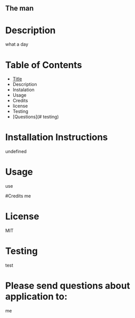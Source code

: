 
## The man

# Description 
what a day

# Table of Contents
- [Title](#title)
- Description
- Instalation
- Usage
- Credits
- license
- Testing
- [Questions](# testing)

# Installation Instructions
undefined

# Usage
use

#Credits
me

# License
MIT

# Testing
test

# Please send questions about application to:
me
